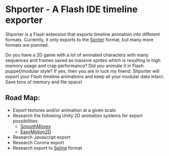 Shporter - A Flash IDE timeline exporter
==============

Shporter is a Flash extension that exports timeline animation into different formats.
Currently, it only exports to the [Spriter](http://www.brashmonkey.com/spriter.htm) format, but many more formats are planned.

Do you have a 2D game with a lot of animated characters with many sequences and frames saved as massive sprites which is resulting in high memory usage and crap performance?
Did you animate it in Flash puppet/modular style? If yes, then you are in luck my friend. 
Shporter will export your Flash timeline animations and keep all your modular data intact. 
Save tons of memory and file space!

## Road Map:
- Export textures and/or animation at a given scale 
- Research the following Unity 2D animation systems for export possibilities
  - [SmoothMoves](https://www.assetstore.unity3d.com/#/content/2844)
  - [EasyMotion2D](https://www.assetstore.unity3d.com/#/content/2138)
- Research Javascript export
- Research Corona export
- Research export to [Spline](http://esotericsoftware.com/) format
